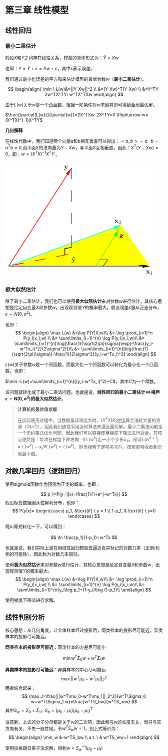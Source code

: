 # 第三章 线性模型

## 线性回归

### 最小二乘估计

假设$X$和$Y$之间存在线性关系，模型的具体形式为：$\hat{Y}=Xw$    

也即：$Y=\hat{Y}+\varepsilon=Xw+\varepsilon$，其中$\varepsilon$表示误差。

我们通过最小化误差的平方和来估计模型的最优参数$w$（**最小二乘估计**）。

$$
\begin{align}
\min \ L(w)&=||Y-Xw||^2 \\
&=(Y-Xw)^T(Y-Xw) \\
&=Y^TY-2w^TX^TY+w^TX^TXw
\end{align}
$$

由于$L(w)$关于$w$是一个凸函数，根据一阶条件对$w$求偏导即可得到全局最优解。

$\frac{\partial{L(w)}}{\partial{w}}=2X^TXw-2X^TY=0 \Rightarrow   w=(X^TX)^{-1}X^TY$

**几何解释**

在线性代数中，我们知道两个向量a和b相互垂直可以得出：$<a,b> = a\cdot b = a^Tb = 0$,而平面X的法向量为$Y-Xw$，与平面X互相垂直，因此：$X^T(Y-Xw) = 0$，即：$w = (X^TX)^{-1}X^TY$ 。

![最小二乘法几何解释](西瓜书学习笔记-task2.assets/最小二乘法几何解释.png)

### 极大似然估计

除了最小二乘估计，我们也可以使用**极大似然估计**来对参数$w$进行估计，其核心思想是给定自变量$X$和参数$w$，出现观测值$Y$的概率最大。假设误差$\varepsilon$服从正态分布，$\varepsilon\backsim N(0,\sigma^2)$。

也即：
$$
\begin{align}
\max L(w) &=\log P(Y|X;w)\\
&= \log \prod_{i=1}^n P(y_i|x_i;w) \\
&= \sum\limits_{i=1}^{n} \log P(y_i|x_i;w)\\
&= \sum\limits_{i=1}^{n}\log(\frac{1}{\sqrt{2\pi}\sigma}\exp(-\frac{(y_i-w^Tx_i)^2}{2\sigma^2}))\\
&= \sum\limits_{i=1}^{n}[log(\frac{1}{\sqrt{2\pi}\sigma})-\frac{1}{2\sigma^2}(y_i-w^Tx_i)^2]
\end{align}
$$

$L(w)$关于参数$w$是一个凹函数，而最大化一个凹函数可以转化为最小化一个凸函数，也即：

$\min -L(w)=\sum\limits_{i=1}^{n}[(y_i-w^Tx_i)^2]+C$，其中$C$为一个常数。

该问题就转化成了最小二乘法问题。也就是说，**线性回归的最小二乘估计$\Leftrightarrow$噪声$\epsilon\backsim N(0,\sigma^2)$的极大似然估计**。

> **计算机的最优值求解**
>
> 在实际使用过程中，当数据量非常庞大时，$(X^TX)$的逆运算会消耗大量的资源（$O(n^3)$），因此我们通常采用近似算法来逼近最优解。最小二乘法问题是一个无约束凸优化问题，因此我们可以直接使用梯度下降法进行拟合。其核心思路是：每次在梯度下降方向$-\nabla L(w^k)$走一小个步长$\alpha _k$，保证$L(w^{k+1})=L(w^{k})-\alpha _k\nabla L(w^k)\leq L(w^{k})$，则当搜索了足够多次时，模型能够收敛到全局最小值。

## 对数几率回归（逻辑回归）

使用sigmoid函数作为预测为正类的概率。也即：

$$
p_1=P(y=1|x)=\frac{1}{1+e^{-w^Tx}}
$$
假设标签数据服从伯努利分布，也即：
$$
P(y|x)=
\begin{cases}
p_1, &\text{if} \ y = 1 \\
1-p_1, & \text{if} \ y=0
\end{cases}
$$

将$p_1$等式转化一下，可以得到：

$$
\ln \frac{p_1}{1-p_1}=w^Tx
$$



也就是说，我们实际上是在用线性回归模型去逼近真实标记的对数几率（正例/负例的可能性），因此称为对数几率回归。

使用**极大似然估计**来对参数$w$进行估计，其核心思想是给定自变量$X$和参数$w$，出现观测值$Y$的概率最大。
$$
\begin{align}
\max L(w) &=\log P(Y|X;w)\\
&= \log \prod_{i=1}^n P(y_i|x_i;w) \\
&= \sum\limits_{i=1}^{n} \log P(y_i|x_i;w)\\
&= \sum\limits_{i=1}^{n}y_i\log p_1+(1-y_i)\log (1-p_1)\\
\end{align}
$$

使用梯度下降法进行求解。

## 线性判别分析

核心思想：从几何角度，让全体样本经过投影后，同类样本的投影尽可能近，异类样本的投影尽可能远。

**同类样本的投影尽可能近**：同类样本的方差尽可能小

$$
\min w^T\Sigma_0 w+w^T\Sigma_1 w
$$

**异类样本的投影尽可能远**：异类样本的中心尽可能远
$$
\max ||w^T\mu_0-w^T\mu_1||_2^2
$$
两者结合起来：
$$
\max J=\frac{||w^T\mu_0-w^T\mu_1||_2^2}{w^T\Sigma_0 w+w^T\Sigma_1 w}=\frac{w^TS_bw}{w^TS_ww}
$$
其中$S_w=\Sigma_0+\Sigma_1$，$S_b=(\mu_0-\mu_1)(\mu_0-\mu_1)^T$

注意到，上式的分子分母都是关于$w$的二次项，因此解与$w$的长度无关，而只与其方向有关，不失一般性地，令$w^TS_ww=1$，则上式等价为：
$$
\begin{align}
\min_w &-w^TS_bw \\
s.t. \ & w^TS_ww=1
\end{align}
$$

使用拉格朗日乘子法求解，得到$w=S_w^{-1}(\mu_0-\mu_1)$